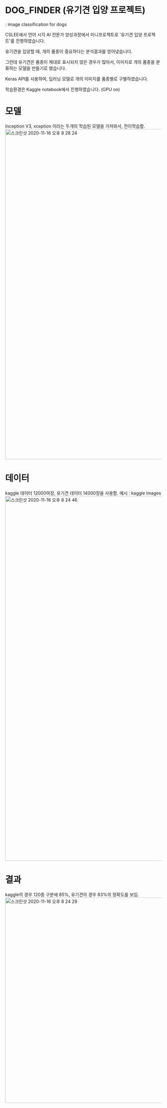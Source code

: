 # DOG_FINDER (유기견 입양 프로젝트)
: image classification for dogs

CSLEE에서 언어 시각 AI 전문가 양성과정에서 미니프로젝트로 '유기견 입양 프로젝트'를 진행하였습니다.

유기견을 입양할 때, 개의 품종이 중요하다는 분석결과를 얻어냈습니다.

그런데 유기견은 품종이 제대로 표시되지 않은 경우가 많아서, 이미지로 개의 품종을 분류하는 모델을 만들기로 했습니다.

Keras API를 사용하여, 딥러닝 모델로 개의 이미지를 품종별로 구별하였습니다.

학습환경은 Kaggle notebook에서 진행하였습니다. (GPU on)

# 모델
Inception V3, xception 이라는 두개의 학습된 모델을 가져와서, 전이학습함.
<img width="1061" alt="스크린샷 2020-11-16 오후 8 28 24" src="https://user-images.githubusercontent.com/66561385/99247641-95bfd480-284a-11eb-8ef2-2fcf4d0c3819.png">

# 데이터
kaggle 데이터 12000여장, 유기견 데이터 14000장을 사용함.
예시 : kaggle images
<img width="1172" alt="스크린샷 2020-11-16 오후 8 24 46" src="https://user-images.githubusercontent.com/66561385/99247135-dcf99580-2849-11eb-9dbd-15d3cb3f3ec6.png">

# 결과
kaggle의 경우 120종 구분에 85%, 유기견의 경우 83%의 정확도를 보임.
<img width="660" alt="스크린샷 2020-11-16 오후 8 24 29" src="https://user-images.githubusercontent.com/66561385/99247144-dec35900-2849-11eb-8121-e8535b5d44aa.png">
